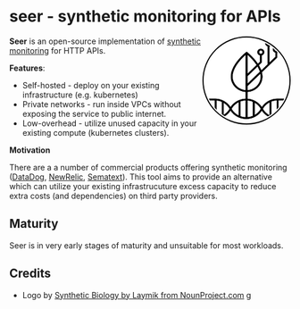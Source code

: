 # seer - synthetic monitoring for APIs


<img src="./assets/logo.png" align="right" style="border:2px solid black; border-radius: 50%; padding: 2px"
     alt="Synthetic Biology by Laymik from NounProject.com" width="150" height="150">


**Seer** is an open-source implementation of [synthetic monitoring](https://en.wikipedia.org/wiki/Synthetic_monitoring) for HTTP APIs.


**Features**:

* Self-hosted - deploy on your existing infrastructure (e.g. kubernetes)
* Private networks - run inside VPCs without exposing the service to public internet.
* Low-overhead - utilize unused capacity in your existing compute (kubernetes clusters).

**Motivation**

There are a a number of commercial products offering synthetic monitoring ([DataDog](https://docs.datadoghq.com/synthetics/), [NewRelic](https://docs.newrelic.com/docs/synthetics/synthetic-monitoring/getting-started/get-started-synthetic-monitoring/), [Sematext](https://sematext.com/synthetic-monitoring/)). This tool aims to provide an alternative which can utilize your existing infrastrucuture excess capacity to reduce extra costs (and dependencies) on third party providers.

## Maturity
Seer is in very early stages of maturity and unsuitable for most workloads.

## Credits
* Logo by [Synthetic Biology by Laymik from NounProject.com](https://thenounproject.com/icon/synthetic-biology-4116522/)
g
